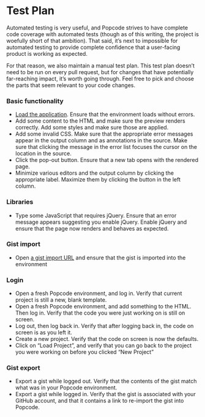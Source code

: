 # Test Plan

Automated testing is very useful, and Popcode strives to have complete code
coverage with automated tests (though as of this writing, the project is
woefully short of that ambition). That said, it’s next to impossible for
automated testing to provide complete confidence that a user-facing product is
working as expected.

For that reason, we also maintain a manual test plan. This test plan doesn’t
need to be run on every pull request, but for changes that have potentially
far-reaching impact, it’s worth going through. Feel free to pick and choose the
parts that seem relevant to your code changes.

### Basic functionality

* [Load the application](http://localhost:3000). Ensure that the environment
  loads without errors.
* Add some content to the HTML and make sure the preview renders correctly. Add
  some styles and make sure those are applied.
* Add some invalid CSS. Make sure that the appropriate error messages appear in
  the output column and as annotations in the source. Make sure that clicking
  the message in the error list focuses the cursor on the location in the
  source.
* Click the pop-out button. Ensure that a new tab opens with the rendered page.
* Minimize various editors and the output column by clicking the appropriate
  label. Maximize them by clicking the button in the left column.

### Libraries

* Type some JavaScript that requires jQuery. Ensure that an error message
  appears suggesting you enable jQuery. Enable jQuery and ensure that the page
  now renders and behaves as expected.

### Gist import

* Open [a gist import
  URL](http://localhost:3000/?gist=339c841617fb50c98420d9f37654039d) and ensure
  that the gist is imported into the environment

### Login

* Open a fresh Popcode environment, and log in. Verify that current project is
  still a new, blank template.
* Open a fresh Popcode environment, and add something to the HTML. Then log in.
  Verify that the code you were just working on is still on screen.
* Log out, then log back in. Verify that after logging back in, the code on
  screen is as you left it.
* Create a new project. Verify that the code on screen is now the defaults.
* Click on “Load Project”, and verify that you can go back to the project you
  were working on before you clicked “New Project”

### Gist export

* Export a gist while logged out. Verify that the contents of the gist match
  what was in your Popcode environment.
* Export a gist while logged in. Verify that the gist is associated with your
  GitHub account, and that it contains a link to re-import the gist into
  Popcode.
